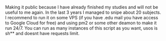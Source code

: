 Making it public because I have already finished my studies and will not be useful to me again. In the last 3 years I managed to snipe about 20 subjects. I recommend to run it on some VPS (if you have .edu mail you have access to Google Cloud for free) and using pm2 or some other deamon to make it run 24/7. You can run as many instances of this script as you want, usos is sh\*\* and doesnt have requests limit.
